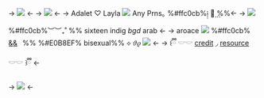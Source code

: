 -> ![](https://i.postimg.cc/j2KTBYbh/Untitled70-20240202163144.jpg) <-
-> ![](https://i.postimg.cc/tCqy5bDq/Untitled38-20240202162205.png) <-
-> Adalet ♡ Layla ![](https://i.postimg.cc/bwFzr5xz/IMG-9793.gif) Any Prns｡ %#ffc0cb%༏  ུ⃨   %%<-
-> ![](https://i.postimg.cc/3w43vZ12/IMG-9788.gif)  %#ffc0cb%︶︶₊˚ %% sixteen indig *bgd* arab <-
-> aroace ![](https://i.postimg.cc/vmJbL62k/IMG-9820.gif) %#ffc0cb% &͟&͟⠀%%  %#E0B8EF% bisexual%% ⟡ 𝜗𝜚  ![](https://i.postimg.cc/B62shQd6/IMG-3829.gif) <-
-> ꒰ྀི  𓎟𓎟 [credit](https://rentry.org/batcemetery) ◞ [resource](https://pix.crd.co/) 𓎟𓎟  ꒱ྀི 
<-

-> ![](https://i.postimg.cc/Bbg307Zf/Untitled70-20240202163146.jpg) <-